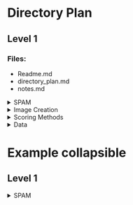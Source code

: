 # Directory Plan
## Level 1
### Files:
- Readme.md
- directory_plan.md
- notes.md

<details><summary>SPAM</summary>
<p>

### Level 2
<details><summary>Dir 1</summary>

</p>
</details>
</details>

<details><summary>Image Creation</summary>
<p>

### Level 2
<details><summary>Dir 1</summary>

</p>
</details>
</details>

<details><summary>Scoring Methods</summary>
<p>

### Level 2
<details><summary>Dir 1</summary>

</p>
</details>
</details>

<details><summary>Data</summary>
<p>

### Level 2
<details><summary>Dir 1</summary>

</p>
</details>
</details>




# Example collapsible
## Level 1
<details><summary>SPAM</summary>
<p>

### Level 2
<details>
<details><summary>Dir 1</summary>
<p>

#### Level 3

</p>
</p>
</details>
</details>
